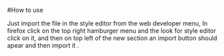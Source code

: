 #How to use 

Just import the file in the style editor from the web developer menu, In firefox click on the top right hamburger menu and the look for style editor click on it, and then on top left of the new section an import button should apear and then import it .

